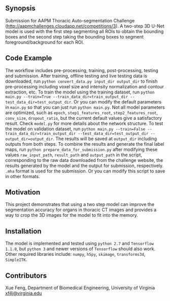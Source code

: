 ## Synopsis

Submission for AAPM Thoracic Auto-segmentation Challenge (http://aapmchallenges.cloudapp.net/competitions/3). A two-step 3D U-Net model is used with the first step segmenting all ROIs to obtain the bounding boxes and the second step taking the bounding boxes to segment foreground/background for each ROI.

## Code Example

The workflow includes pre-processing, training, post-processing, testing and submission.
After training, offline testing and live testing data is downloaded, run `python convert_data.py input_dir output_dir` to finish pre-processing including voxel size and intensity normalization and contour extraction, etc.
To train the model using the training dataset, run `python main.py --train=True --train_data_dir=train_output_dir --test_data_dir=test_output_dir`. Or you can modify the default parameters in `main.py` so that you can just run `python main.py`. Not all model parameters are optimized, such as `epoch`, `step1_features_root`, `step2_features_root`, `conv_size`, `dropout_ratio`, but the current default values give a satisfactory result. Check `model.py` for more details about the network structure.
To test the model on validation dataset, run `python main.py --train=False --train_data_dir=train_output_dir --test_data_dir=test_output_dir --output_dir=output_dir`. The results will be saved at `output_dir` including outputs from both steps.
To combine the results and generate the final label maps, run `python prepare_data_for_submission.py` after modifying these values `raw_input_path`, `result_path` and `output_path` in the script, corresponding to the raw data downloaded from the challenge website, the results generated by the model and the output for submission, respectively. `.mha` format is used for the submission. Or you can modify this script to save in other formats.

## Motivation

This project demonstrates that using a two step model can improve the segmentation accuracy for organs in thoracic CT images and provides a way to crop the 3D images for the model to fit into the memory.

## Installation

The model is implemented and tested using `python 2.7` and `Tensorflow 1.1.0`, but `python 3` and newer versions of `Tensorflow` should also work.
Other required libraries include: `numpy`, `h5py`, `skimage`, `transforms3d`, `SimpleITK`.

## Contributors

Xue Feng, Department of Biomedical Engineering, University of Virginia
xf4j@virginia.edu